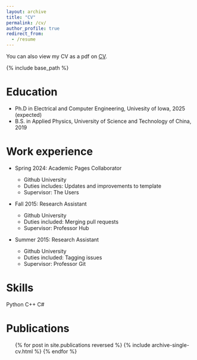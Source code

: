 ```yaml
---
layout: archive
title: "CV"
permalink: /cv/
author_profile: true
redirect_from:
  - /resume
---
```


<div class="wordwrap">You can also view my CV as a pdf on <a href="{{https://xxliu1996.github.io/files/2021-06-23-deep-convolutional-feature-based-fluorescence-to-color-image-registration.pdf}}">CV</a>.</div>

{% include base_path %}

Education
======
* Ph.D in Electrical and Computer Engineering, Univesity of Iowa, 2025 (expected)
* B.S. in Applied Physics, University of Science and Technology of China, 2019

Work experience
======
* Spring 2024: Academic Pages Collaborator
  * Github University
  * Duties includes: Updates and improvements to template
  * Supervisor: The Users

* Fall 2015: Research Assistant
  * Github University
  * Duties included: Merging pull requests
  * Supervisor: Professor Hub

* Summer 2015: Research Assistant
  * Github University
  * Duties included: Tagging issues
  * Supervisor: Professor Git
  
Skills
======
Python
C++
C#

Publications
======
  <ul>{% for post in site.publications reversed %}
    {% include archive-single-cv.html %}
  {% endfor %}</ul>